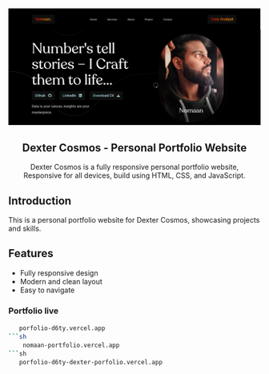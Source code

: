 <div align="center">

  <br />
  <br />
  <img src="assets/images/Desktop.png" alt="Dexter Cosmos Portfolio" width="600"/>
  <br />

  <h2 align="center">Dexter Cosmos - Personal Portfolio Website</h2>

  Dexter Cosmos is a fully responsive personal portfolio website, <br />Responsive for all devices, build using HTML, CSS, and JavaScript.

</div>

## Introduction

This is a personal portfolio website for Dexter Cosmos, showcasing projects and skills.

## Features

- Fully responsive design
- Modern and clean layout
- Easy to navigate

### Portfolio live
```sh
   porfolio-d6ty.vercel.app
```sh
    nomaan-portfolio.vercel.app
```sh
   porfolio-d6ty-dexter-porfolio.vercel.app